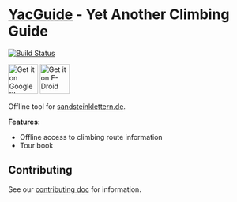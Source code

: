 # [YacGuide] - Yet Another Climbing Guide

[![Build Status](https://travis-ci.org/YacGroup/YacGuide.svg?branch=master)](https://travis-ci.org/YacGroup/YacGuide)

[<img src="https://play.google.com/intl/en_us/badges/images/generic/en_badge_web_generic.png"
      alt="Get it on Google Play"
      height="60">](https://play.google.com/store/apps/details?id=com.yacgroup.yacguide)
[<img src="https://fdroid.gitlab.io/artwork/badge/get-it-on.png"
      alt="Get it on F-Droid"
      height="60">](https://f-droid.org/en/packages/com.yacgroup.yacguide.dev/)

Offline tool for
[sandsteinklettern.de](http://www.sandsteinklettern.de).

**Features:**

 * Offline access to climbing route information
 * Tour book

## Contributing

See our [contributing doc](CONTRIBUTING.md) for information.


[YacGuide]: https://yacgroup.github.io/yacguide/
